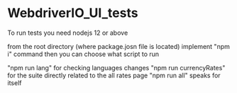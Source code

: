 # WebdriverIO_UI_tests

To run tests you need nodejs 12 or above

from the root directory (where package.josn file is located) implement "npm i" command
then you can choose what script to run

"npm run lang" for checking languages changes
"npm run currencyRates" for the suite directly related to the all rates page 
"npm run all" speaks for itself